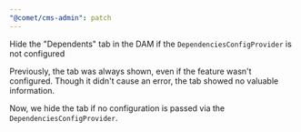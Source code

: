 ```yaml
---
"@comet/cms-admin": patch
---
```


Hide the "Dependents" tab in the DAM if the `DependenciesConfigProvider` is not configured

Previously, the tab was always shown, even if the feature wasn't configured. Though it didn't cause an error, the tab showed no valuable information.

Now, we hide the tab if no configuration is passed via the `DependenciesConfigProvider`.
